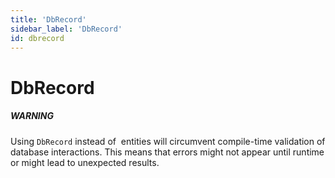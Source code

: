 ```yaml
---
title: 'DbRecord'
sidebar_label: 'DbRecord'
id: dbrecord
---
```


DbRecord
========

##### WARNING

Using `DbRecord` instead of [](/database/data-types/views/) entities will circumvent compile-time validation of database interactions. This means that errors might not appear until runtime or might lead to unexpected results.
